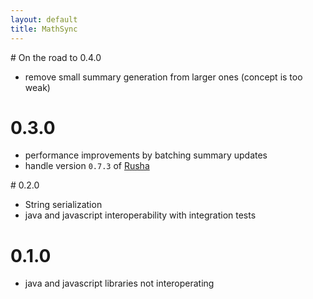 ```yaml
---
layout: default
title: MathSync
---
```


# On the road to 0.4.0

* remove small summary generation from larger ones (concept is too weak)

# 0.3.0

* performance improvements by batching summary updates
* handle version `0.7.3` of [Rusha](https://github.com/srijs/rusha)

# 0.2.0

* String serialization
* java and javascript interoperability with integration tests

# 0.1.0

* java and javascript libraries not interoperating
